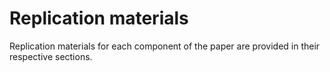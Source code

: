 # Replication materials

Replication materials for each component of the paper are provided in their respective sections.  
